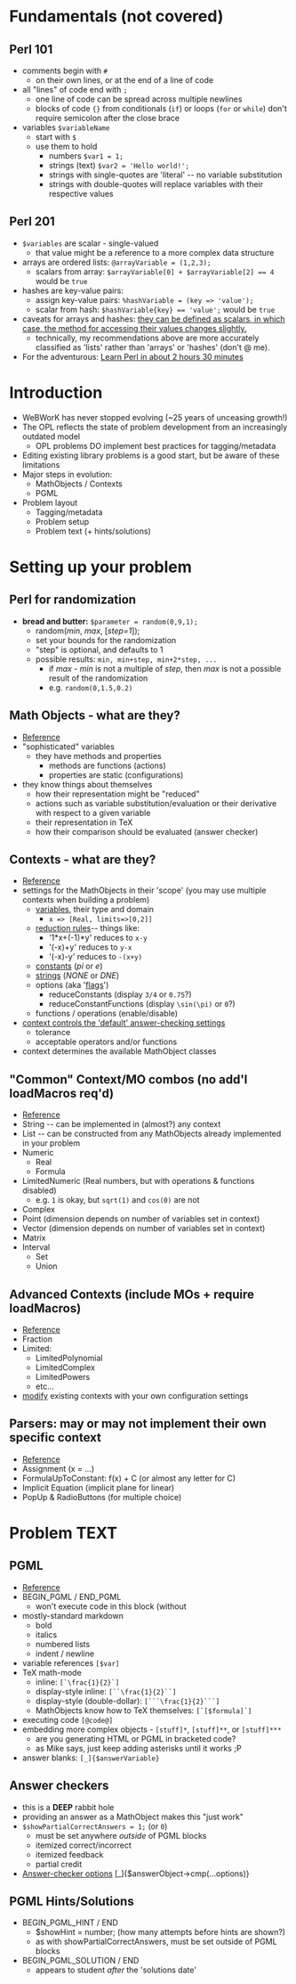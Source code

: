# Fundamentals (not covered)
## Perl 101
* comments begin with `#`
  * on their own lines, or at the end of a line of code
* all "lines" of code end with `;`
  * one line of code can be spread across multiple newlines
  * blocks of code `{}` from conditionals (`if`) or loops (`for` or `while`) don't require semicolon after the close brace
* variables `$variableName`
  * start with `$`
  * use them to hold
    * numbers `$var1 = 1;`
    * strings (text) `$var2 = 'Hello world!';`
    * strings with single-quotes are 'literal' -- no variable substitution
    * strings with double-quotes will replace variables with their respective values

## Perl 201 
* `$variables` are scalar - single-valued
  * that value might be a reference to a more complex data structure
* arrays are ordered lists: `@arrayVariable = (1,2,3);`
  * scalars from array: `$arrayVariable[0] + $arrayVariable[2] == 4` would be `true` 
* hashes are key-value pairs:
  * assign key-value pairs: `%hashVariable = (key => 'value');`
  * scalar from hash: `$hashVariable{key} == 'value';` would be `true`
* caveats for arrays and hashes: [they can be defined as scalars, in which case, the method for accessing their values changes slightly.](https://perlmaven.com/dereference-hash-array)
  * technically, my recommendations above are more accurately classified as 'lists' rather than 'arrays' or 'hashes' (don't @ me).
* For the adventurous: [Learn Perl in about 2 hours 30 minutes](https://qntm.org/perl_en)


# Introduction
* WeBWorK has never stopped evolving (~25 years of unceasing growth!)
* The OPL reflects the state of problem development from an increasingly outdated model
  * OPL problems DO implement best practices for tagging/metadata
* Editing existing library problems is a good start, but be aware of these limitations
* Major steps in evolution:
  * MathObjects / Contexts
  * PGML
* Problem layout
  * Tagging/metadata
  * Problem setup
  * Problem text (+ hints/solutions)

# Setting up your problem

## Perl for randomization
* **bread and butter:** `$parameter = random(0,9,1);`
  * random(_min_, _max_, [_step=1_]);
  * set your bounds for the randomization
  * "step" is optional, and defaults to 1
  * possible results: `min, min+step, min+2*step, ...`
    * if _max - min_ is not a multiple of _step_, then _max_ is not a possible result of the randomization
    * e.g. `random(0,1.5,0.2)`


## Math Objects - what are they?
* [Reference](https://webwork.maa.org/wiki/Introduction_to_MathObjects)
* "sophisticated" variables
  * they have methods and properties
    * methods are functions (actions)
    * properties are static (configurations)
* they know things about themselves
  * how their representation might be "reduced"
  * actions such as variable substitution/evaluation or their derivative with respect to a given variable
  * their representation in TeX
  * how their comparison should be evaluated (answer checker)


## Contexts - what are they?
* [Reference](https://webwork.maa.org/wiki/Introduction_to_Contexts)
* settings for the MathObjects in their 'scope' (you may use multiple contexts when building a problem)
  * [variables](https://webwork.maa.org/wiki/Introduction_to_Contexts#Variables), their type and domain 
    * `x => [Real, limits=>[0,2]]`
  * [reduction rules](https://webwork.maa.org/wiki/Reduction_rules_for_MathObject_Formulas)-- things like:
    * '1\*x+(-1)*y' reduces to `x-y`
    * '(-x)+y' reduces to `y-x` 
    * '(-x)-y' reduces to `-(x+y)`
  * [constants](https://webwork.maa.org/wiki/Introduction_to_Contexts#Constants) (_pi_ or _e_)
  * [strings](https://webwork.maa.org/wiki/Introduction_to_Contexts#Strings) (_NONE_ or _DNE_)
  * options (aka '[flags](https://webwork.maa.org/wiki/Context_flags)')
    * reduceConstants (display `3/4` or `0.75`?)
    * reduceConstantFunctions (display `\sin(\pi)` or `0`?)
  * functions / operations (enable/disable)
* [context controls the 'default' answer-checking settings](https://webwork.maa.org/wiki/Answer_Checkers_and_the_Context#Disabling_Functions)
  * tolerance
  * acceptable operators and/or functions
* context determines the available MathObject classes

## "Common" Context/MO combos (no add'l loadMacros req'd)
* [Reference](https://webwork.maa.org/wiki/Category:MathObject_Classes)
* String -- can be implemented in (almost?) any context
* List -- can be constructed from any MathObjects already implemented in your problem
* Numeric
  * Real
  * Formula
* LimitedNumeric (Real numbers, but with operations & functions disabled)
  * e.g. `1` is okay, but `sqrt(1)` and `cos(0)` are not
* Complex
* Point (dimension depends on number of variables set in context)
* Vector (dimension depends on number of variables set in context)
* Matrix
* Interval
  * Set
  * Union


## Advanced Contexts (include MOs + require loadMacros)
* [Reference](https://webwork.maa.org/wiki/Specialized_contexts)
* Fraction
* Limited:
  * LimitedPolynomial
  * LimitedComplex
  * LimitedPowers
  * etc...
* [modify](https://webwork.maa.org/wiki/Modifying_Contexts_(advanced)) existing contexts with your own configuration settings

## Parsers: may or may not implement their own specific context
* [Reference](https://webwork.maa.org/wiki/Specialized_parsers)
* Assignment (x = ...)
* FormulaUpToConstant: f(x) + C (or almost any letter for C)
* Implicit Equation (implicit plane for linear)
* PopUp & RadioButtons (for multiple choice)

# Problem TEXT

## PGML
* [Reference](https://webwork.maa.org/wiki/Introduction_to_PGML)
* BEGIN_PGML / END_PGML
  * won't execute code in this block (without 
* mostly-standard markdown
  * bold
  * italics
  * numbered lists
  * indent / newline
* variable references `[$var]`
* TeX math-mode 
  * inline: ``[`\frac{1}{2}`]``
  * display-style inline: `[``\frac{1}{2}``]`
  * display-style (double-dollar): `[```\frac{1}{2}```]`
  * MathObjects know how to TeX themselves: ``[`[$formula]`]``
* executing code `[@code@]`
* embedding more complex objects - `[stuff]*`, `[stuff]**`, or `[stuff]***`
  * are you generating HTML or PGML in bracketed code?
  * as Mike says, just keep adding asterisks until it works ;P
* answer blanks: `[_]{$answerVariable}`

## Answer checkers
* this is a **DEEP** rabbit hole
* providing an answer as a MathObject makes this "just work"
* `$showPartialCorrectAnswers = 1;` (or `0`)
  * must be set anywhere _outside_ of PGML blocks
  * itemized correct/incorrect
  * itemized feedback
  * partial credit
* [Answer-checker options](https://webwork.maa.org/wiki/Answer_Checker_Options_(MathObjects)) [_]{$answerObject->cmp(...options)}

## PGML Hints/Solutions
* BEGIN_PGML_HINT / END
  * $showHint = number; (how many attempts before hints are shown?)
  * as with showPartialCorrectAnswers, must be set outside of PGML blocks
* BEGIN_PGML_SOLUTION / END
  * appears to student _after_ the 'solutions date'
